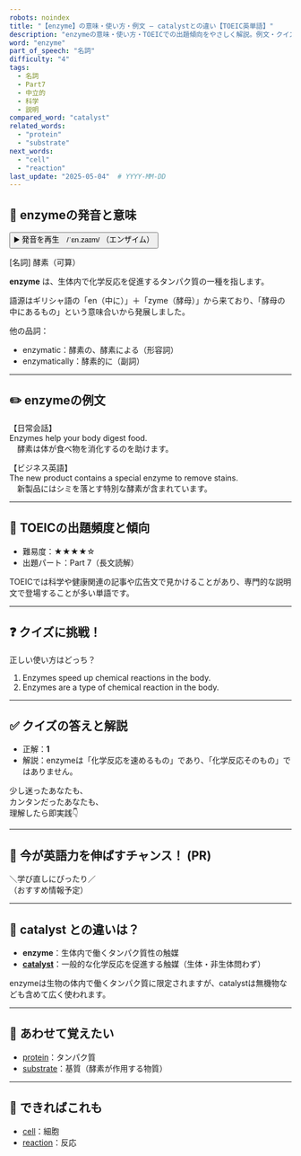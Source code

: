 ```yaml
---
robots: noindex
title: "【enzyme】の意味・使い方・例文 ― catalystとの違い【TOEIC英単語】"
description: "enzymeの意味・使い方・TOEICでの出題傾向をやさしく解説。例文・クイズ付きでcatalystとの違いもわかりやすく学べます。"
word: "enzyme"
part_of_speech: "名詞"
difficulty: "4"
tags:
  - 名詞
  - Part7
  - 中立的
  - 科学
  - 説明
compared_word: "catalyst"
related_words:
  - "protein"
  - "substrate"
next_words:
  - "cell"
  - "reaction"
last_update: "2025-05-04"  # YYYY-MM-DD
---
```


## 🔰 enzymeの発音と意味

<button class="play-audio" onclick="playTTS('enzyme')">
  <span class="play-audio-main">
    ▶️ 発音を再生　/ˈɛn.zaɪm/
  </span>
  <span class="play-audio-sub">
    （エンザイム）
  </span>
</button>

[名詞] 酵素（可算）

**enzyme** は、生体内で化学反応を促進するタンパク質の一種を指します。

語源はギリシャ語の「en（中に）」＋「zyme（酵母）」から来ており、「酵母の中にあるもの」という意味合いから発展しました。

他の品詞：  
- enzymatic：酵素の、酵素による（形容詞）
- enzymatically：酵素的に（副詞）

---

## ✏️ enzymeの例文

【日常会話】  
Enzymes help your body digest food.  
　酵素は体が食べ物を消化するのを助けます。

【ビジネス英語】  
The new product contains a special enzyme to remove stains.  
　新製品にはシミを落とす特別な酵素が含まれています。

---

## 🎯 TOEICの出題頻度と傾向

- 難易度：★★★★☆
- 出題パート：Part 7（長文読解）

TOEICでは科学や健康関連の記事や広告文で見かけることがあり、専門的な説明文で登場することが多い単語です。

---

## ❓ クイズに挑戦！

正しい使い方はどっち？

1. Enzymes speed up chemical reactions in the body.  
2. Enzymes are a type of chemical reaction in the body.

---

## ✅ クイズの答えと解説

- 正解：**1**
- 解説：enzymeは「化学反応を速めるもの」であり、「化学反応そのもの」ではありません。

少し迷ったあなたも、  
カンタンだったあなたも、  
理解したら即実践👇️

---

## 🚀 今が英語力を伸ばすチャンス！ (PR)

<div class="info-center">
＼学び直しにぴったり／<br>  
（おすすめ情報予定）
</div>

---

## 🤔  catalyst との違いは？

- **enzyme**：生体内で働くタンパク質性の触媒
- **[catalyst](/word/catalyst)**：一般的な化学反応を促進する触媒（生体・非生体問わず）

enzymeは生物の体内で働くタンパク質に限定されますが、catalystは無機物なども含めて広く使われます。

---

## 🧩 あわせて覚えたい

- [protein](/word/protein)：タンパク質
- [substrate](/word/substrate)：基質（酵素が作用する物質）

---

## 📖 できればこれも

- [cell](/word/cell)：細胞
- [reaction](/word/reaction)：反応

<!-- cvid: aid23_bid41 -->
